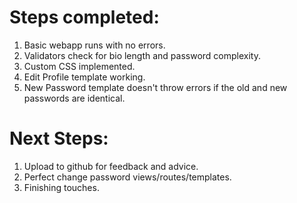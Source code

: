 # Steps completed:

1. Basic webapp runs with no errors.
2. Validators check for bio length and password complexity.
3. Custom CSS implemented.
4. Edit Profile template working.
5. New Password template doesn't throw errors if the old and new passwords are identical.

# Next Steps:
1. Upload to github for feedback and advice.
2. Perfect change password views/routes/templates.
3. Finishing touches.

